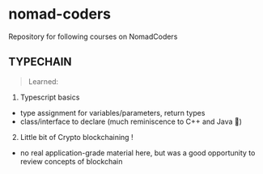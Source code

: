 # nomad-coders
Repository for following courses on NomadCoders

## TYPECHAIN
> Learned:
1. Typescript basics
  - type assignment for variables/parameters, return types
  - class/interface to declare (much reminiscence to C++ and Java 🥲)
2. Little bit of Crypto blockchaining !
  - no real application-grade material here, but was a good opportunity to review concepts of blockchain
